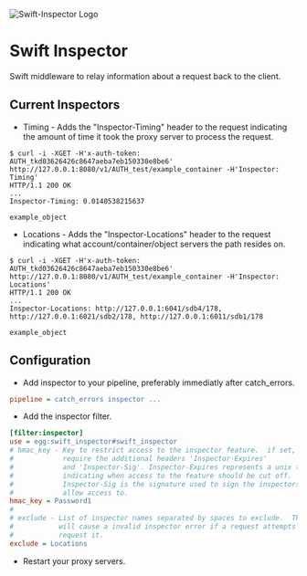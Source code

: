![Swift-Inspector Logo](https://raw.githubusercontent.com/hurricanerix/swift-inspector/master/resources/swift-inspector.png)

Swift Inspector
===============

Swift middleware to relay information about a request back to the client.

Current Inspectors
------------------

* Timing - Adds the "Inspector-Timing" header to the request indicating the
  amount of time it took the proxy server to process the request.

```Shell
$ curl -i -XGET -H'x-auth-token: AUTH_tkd03626426c8647aeba7eb150330e8be6' http://127.0.0.1:8080/v1/AUTH_test/example_container -H'Inspector: Timing'
HTTP/1.1 200 OK
...
Inspector-Timing: 0.0140538215637

example_object
```

* Locations - Adds the "Inspector-Locations" header to the request indicating 
  what account/container/object servers the path resides on.

```Shell
$ curl -i -XGET -H'x-auth-token: AUTH_tkd03626426c8647aeba7eb150330e8be6' http://127.0.0.1:8080/v1/AUTH_test/example_container -H'Inspector: Locations'
HTTP/1.1 200 OK
...
Inspector-Locations: http://127.0.0.1:6041/sdb4/178, http://127.0.0.1:6021/sdb2/178, http://127.0.0.1:6011/sdb1/178

example_object
```

Configuration
-------------

* Add inspector to your pipeline, preferably immediatly after catch_errors.

```INI
pipeline = catch_errors inspector ...
```

* Add the inspector filter.

```INI
[filter:inspector]
use = egg:swift_inspector#swift_inspector
# hmac_key - Key to restrict access to the inspector feature.  if set, will
#            require the additional headers 'Inspector-Expires'
#            and 'Inspector-Sig'. Inspector-Expires represents a unix timestamp
#            indicating when access to the feature should be cut off.
#            Inspector-Sig is the signature used to sign the inspectors to
#            allow access to.
hmac_key = Password1
#
# exclude - List of inspector names separated by spaces to exclude.  This 
#           will cause a invalid inspector error if a request attempts to
#           request it.
exclude = Locations
```

* Restart your proxy servers.

